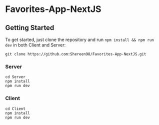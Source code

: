 # Favorites-App-NextJS


## Getting Started

To get started, just clone the repository and run `npm install && npm run dev` in both Client and Server:

    git clone https://github.com:Shereen98/Favorites-App-NextJS.git
    
### Server
   
    cd Server
    npm install
    npm run dev

### Client
   
    cd Client
    npm install
    npm run dev
